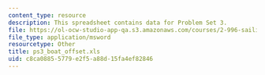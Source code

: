```yaml
---
content_type: resource
description: This spreadsheet contains data for Problem Set 3.
file: https://ol-ocw-studio-app-qa.s3.amazonaws.com/courses/2-996-sailing-yacht-design-13-734-fall-2003/c8ca08855779e2f5a88d15fa4ef82846_ps3_boat_offset.xls
file_type: application/msword
resourcetype: Other
title: ps3_boat_offset.xls
uid: c8ca0885-5779-e2f5-a88d-15fa4ef82846
---
```

